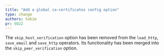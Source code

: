 ```yaml
---
title: "Add a global ca-certificates config option"
type: change
authors: tobim
pr: 5022
---
```


The `skip_host_verification` option has been removed from the `load_http`,
`save_email` and `save_http` operators. Its functionality has been merged into
the `skip_peer_verification` option.
